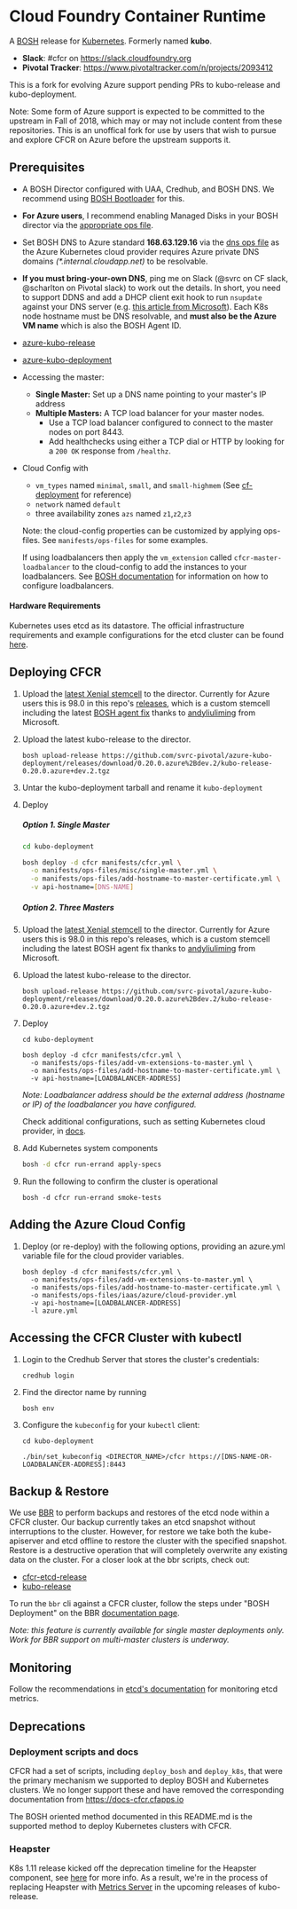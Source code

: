 # Cloud Foundry Container Runtime
A [BOSH](http://bosh.io/) release for [Kubernetes](http://kubernetes.io).  Formerly named **kubo**.

- **Slack**: #cfcr on https://slack.cloudfoundry.org
- **Pivotal Tracker**: https://www.pivotaltracker.com/n/projects/2093412

This is a fork for evolving Azure support pending PRs to kubo-release and kubo-deployment.

Note: Some form of Azure support is expected to be committed to the upstream in Fall of 2018, which may or may not include content from these repositories. This is an unoffical fork for use by users that wish to pursue and explore CFCR on Azure before the upstream supports it.

## Prerequisites
- A BOSH Director configured with UAA, Credhub, and BOSH DNS. We recommend using [BOSH Bootloader](https://github.com/cloudfoundry/bosh-bootloader) for this.
- **For Azure users**, I recommend enabling Managed Disks in your BOSH director via the [appropriate ops file](https://raw.githubusercontent.com/cloudfoundry/bosh-deployment/master/azure/use-managed-disks.yml).  
- Set BOSH DNS to Azure standard **168.63.129.16** via the [dns ops file](https://github.com/cloudfoundry/bosh-deployment/blob/master/misc/dns.yml) as the Azure Kubernetes cloud provider requires Azure private DNS domains *(\*.internal.cloudapp.net)* to be resolvable.
- **If you must bring-your-own DNS**, ping me on Slack (@svrc on CF slack, @scharlton on Pivotal slack) to work out the details.   In short, you need to support DDNS and add a DHCP client exit hook to run `nsupdate` against your DNS server (e.g. [this article from Microsoft](https://docs.microsoft.com/en-us/azure/virtual-network/virtual-networks-name-resolution-ddns)).   Each K8s node hostname must be DNS resolvable, and **must also be the Azure VM name** which is also the BOSH Agent ID. 
- [azure-kubo-release](https://github.com/svrc-pivotal/azure-kubo-release)
- [azure-kubo-deployment](https://github.com/svrc-pivotal/azure-kubo-deployment)
- Accessing the master:
  - **Single Master:** Set up a DNS name pointing to your master's IP address
  - **Multiple Masters:** A TCP load balancer for your master nodes.
    - Use a TCP load balancer configured to connect to the master nodes on port 8443.
    - Add healthchecks using either a TCP dial or HTTP by looking for a `200 OK` response from `/healthz`.
- Cloud Config with
  - `vm_types` named `minimal`, `small`, and `small-highmem` (See [cf-deployment](https://github.com/cloudfoundry/cf-deployment) for reference)
  - `network` named `default`
  - three availability zones `azs` named `z1`,`z2`,`z3`

  Note: the cloud-config properties can be customized by applying ops-files. See `manifests/ops-files` for some examples.
  
  If using loadbalancers then apply the `vm_extension` called `cfcr-master-loadbalancer` to the cloud-config to add the instances to your loadbalancers. See [BOSH documentation](https://bosh.io/docs/cloud-config/#vm-extensions) for information on how to configure loadbalancers.

#### Hardware Requirements
Kubernetes uses etcd as its datastore. The official infrastructure requirements and example configurations for the etcd cluster can be found [here](https://github.com/etcd-io/etcd/blob/master/Documentation/op-guide/hardware.md).

## Deploying CFCR

1. Upload the [latest Xenial stemcell](https://github.com/svrc-pivotal/azure-kubo-deployment/releases/download/stemcell-98.0/bosh-stemcell-98.0-azure-hyperv-ubuntu-xenial-go_agent.tgz) to the director.  Currently for Azure users this is 98.0 in this repo's [releases](https://github.com/svrc-pivotal/azure-kubo-deployment/releases), which is a custom stemcell including the latest [BOSH agent fix](https://github.com/cloudfoundry/bosh-agent/pull/174) thanks to [andyliuliming](https://github.com/andyliuliming) from Microsoft.  
1. Upload the latest kubo-release to the director.
    ```
    bosh upload-release https://github.com/svrc-pivotal/azure-kubo-deployment/releases/download/0.20.0.azure%2Bdev.2/kubo-release-0.20.0.azure+dev.2.tgz
    ```
1. Untar the kubo-deployment tarball and rename it `kubo-deployment`

1. Deploy

    ##### Option 1. Single Master

	```bash
	cd kubo-deployment

	bosh deploy -d cfcr manifests/cfcr.yml \
	  -o manifests/ops-files/misc/single-master.yml \
	  -o manifests/ops-files/add-hostname-to-master-certificate.yml \
	  -v api-hostname=[DNS-NAME]
	```

    ##### Option 2. Three Masters

1. Upload the [latest Xenial stemcell](https://github.com/svrc-pivotal/azure-kubo-deployment/releases/download/stemcell-98.0/bosh-stemcell-98.0-azure-hyperv-ubuntu-xenial-go_agent.tgz) to the director. Currently for Azure users this is 98.0 in this repo's releases, which is a custom stemcell including the latest BOSH agent fix thanks to [andyliuliming](https://github.com/andyliuliming) from Microsoft.
1. Upload the latest kubo-release to the director.
    ```
    bosh upload-release https://github.com/svrc-pivotal/azure-kubo-deployment/releases/download/0.20.0.azure%2Bdev.2/kubo-release-0.20.0.azure+dev.2.tgz
    ```
1. Deploy
	```
	cd kubo-deployment

	bosh deploy -d cfcr manifests/cfcr.yml \
	  -o manifests/ops-files/add-vm-extensions-to-master.yml \
	  -o manifests/ops-files/add-hostname-to-master-certificate.yml \
	  -v api-hostname=[LOADBALANCER-ADDRESS]
	```

	*Note: Loadbalancer address should be the external address (hostname or IP) of the loadbalancer you have configured.*

   Check additional configurations, such as setting Kubernetes cloud provider, in [docs](./docs/cloud-provider.md).

1. Add Kubernetes system components

    ```bash
    bosh -d cfcr run-errand apply-specs
    ```

1. Run the following to confirm the cluster is operational
	```
	bosh -d cfcr run-errand smoke-tests
	```
## Adding the Azure Cloud Config
1. Deploy (or re-deploy) with the following options, providing an azure.yml variable file for the cloud provider variables.
	```
	bosh deploy -d cfcr manifests/cfcr.yml \
	  -o manifests/ops-files/add-vm-extensions-to-master.yml \
	  -o manifests/ops-files/add-hostname-to-master-certificate.yml \
	  -o manifests/ops-files/iaas/azure/cloud-provider.yml
	  -v api-hostname=[LOADBALANCER-ADDRESS]
	  -l azure.yml
	```

## Accessing the CFCR Cluster with kubectl

1. Login to the Credhub Server that stores the cluster's credentials:
	```
	credhub login
	```
1. Find the director name by running
	```
	bosh env
	```
1. Configure the `kubeconfig` for your `kubectl` client:
	```
	cd kubo-deployment

	./bin/set_kubeconfig <DIRECTOR_NAME>/cfcr https://[DNS-NAME-OR-LOADBALANCER-ADDRESS]:8443
	```
## Backup & Restore
We use [BBR](https://github.com/cloudfoundry-incubator/bosh-backup-and-restore) to perform backups and restores of the etcd node within a CFCR cluster. Our backup currently takes an etcd snapshot without interruptions to the cluster. However, for restore we take both the kube-apiserver and etcd offline to restore the cluster with the specified snapshot. Restore is a destructive operation that will completely overwrite any existing data on the cluster. For a closer look at the bbr scripts, check out:
- [cfcr-etcd-release](https://github.com/cloudfoundry-incubator/cfcr-etcd-release/tree/master/jobs/bbr-etcd)
- [kubo-release](https://github.com/cloudfoundry-incubator/kubo-release/tree/master/jobs/bbr-kube-apiserver)

To run the `bbr` cli against a CFCR cluster, follow the steps under "BOSH Deployment" on the BBR [documentation page](https://docs.cloudfoundry.org/bbr/#bosh-deployment).

*Note: this feature is currently available for single master deployments only. Work for BBR support on multi-master clusters is underway.* 

## Monitoring

Follow the recommendations in [etcd's documentation](https://github.com/etcd-io/etcd/blob/master/Documentation/metrics.md) for monitoring etcd
metrics.

## Deprecations

### Deployment scripts and docs
CFCR had a set of scripts, including `deploy_bosh` and `deploy_k8s`, that were the primary mechanism we supported to deploy BOSH and Kubernetes clusters. We no longer support these and have removed the corresponding documentation from https://docs-cfcr.cfapps.io

The BOSH oriented method documented in this README.md is the supported method to deploy Kubernetes clusters with CFCR.

### Heapster
K8s 1.11 release kicked off the deprecation timeline for the Heapster component, see [here](https://github.com/kubernetes/heapster/blob/master/docs/deprecation.md) for more info. As a result, we're in the process of replacing Heapster with [Metrics Server](https://github.com/kubernetes-incubator/metrics-server) in the upcoming releases of kubo-release.
